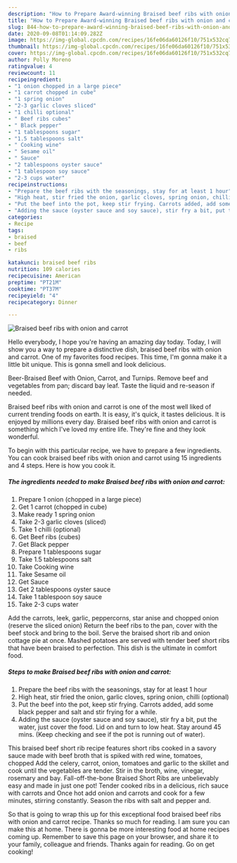 ```yaml
---
description: "How to Prepare Award-winning Braised beef ribs with onion and carrot"
title: "How to Prepare Award-winning Braised beef ribs with onion and carrot"
slug: 844-how-to-prepare-award-winning-braised-beef-ribs-with-onion-and-carrot
date: 2020-09-08T01:14:09.282Z
image: https://img-global.cpcdn.com/recipes/16fe06da60126f10/751x532cq70/braised-beef-ribs-with-onion-and-carrot-recipe-main-photo.jpg
thumbnail: https://img-global.cpcdn.com/recipes/16fe06da60126f10/751x532cq70/braised-beef-ribs-with-onion-and-carrot-recipe-main-photo.jpg
cover: https://img-global.cpcdn.com/recipes/16fe06da60126f10/751x532cq70/braised-beef-ribs-with-onion-and-carrot-recipe-main-photo.jpg
author: Polly Moreno
ratingvalue: 4
reviewcount: 11
recipeingredient:
- "1 onion chopped in a large piece"
- "1 carrot chopped in cube"
- "1 spring onion"
- "2-3 garlic cloves sliced"
- "1 chilli optional"
- " Beef ribs cubes"
- " Black pepper"
- "1 tablespoons sugar"
- "1.5 tablespoons salt"
- " Cooking wine"
- " Sesame oil"
- " Sauce"
- "2 tablespoons oyster sauce"
- "1 tablespoon soy sauce"
- "2-3 cups water"
recipeinstructions:
- "Prepare the beef ribs with the seasonings, stay for at least 1 hour"
- "High heat, stir fried the onion, garlic cloves, spring onion, chilli (optional)"
- "Put the beef into the pot, keep stir frying. Carrots added, add some black pepper and salt and stir frying for a while."
- "Adding the sauce (oyster sauce and soy sauce), stir fry a bit, put the water, just cover the food. Lid on and turn to low heat. Stay around 45 mins. (Keep checking and see if the pot is running out of water)."
categories:
- Recipe
tags:
- braised
- beef
- ribs

katakunci: braised beef ribs 
nutrition: 109 calories
recipecuisine: American
preptime: "PT21M"
cooktime: "PT37M"
recipeyield: "4"
recipecategory: Dinner

---
```



![Braised beef ribs with onion and carrot](https://img-global.cpcdn.com/recipes/16fe06da60126f10/751x532cq70/braised-beef-ribs-with-onion-and-carrot-recipe-main-photo.jpg)

Hello everybody, I hope you're having an amazing day today. Today, I will show you a way to prepare a distinctive dish, braised beef ribs with onion and carrot. One of my favorites food recipes. This time, I'm gonna make it a little bit unique. This is gonna smell and look delicious.

Beer-Braised Beef with Onion, Carrot, and Turnips. Remove beef and vegetables from pan; discard bay leaf. Taste the liquid and re-season if needed.

Braised beef ribs with onion and carrot is one of the most well liked of current trending foods on earth. It is easy, it's quick, it tastes delicious. It is enjoyed by millions every day. Braised beef ribs with onion and carrot is something which I've loved my entire life. They're fine and they look wonderful.


To begin with this particular recipe, we have to prepare a few ingredients. You can cook braised beef ribs with onion and carrot using 15 ingredients and 4 steps. Here is how you cook it.

<!--inarticleads1-->

##### The ingredients needed to make Braised beef ribs with onion and carrot:

1. Prepare 1 onion (chopped in a large piece)
1. Get 1 carrot (chopped in cube)
1. Make ready 1 spring onion
1. Take 2-3 garlic cloves (sliced)
1. Take 1 chilli (optional)
1. Get  Beef ribs (cubes)
1. Get  Black pepper
1. Prepare 1 tablespoons sugar
1. Take 1.5 tablespoons salt
1. Take  Cooking wine
1. Take  Sesame oil
1. Get  Sauce
1. Get 2 tablespoons oyster sauce
1. Take 1 tablespoon soy sauce
1. Take 2-3 cups water


Add the carrots, leek, garlic, peppercorns, star anise and chopped onion (reserve the sliced onion) Return the beef ribs to the pan, cover with the beef stock and bring to the boil. Serve the braised short rib and onion cottage pie at once. Mashed potatoes are served with tender beef short ribs that have been braised to perfection. This dish is the ultimate in comfort food. 

<!--inarticleads2-->

##### Steps to make Braised beef ribs with onion and carrot:

1. Prepare the beef ribs with the seasonings, stay for at least 1 hour
1. High heat, stir fried the onion, garlic cloves, spring onion, chilli (optional)
1. Put the beef into the pot, keep stir frying. Carrots added, add some black pepper and salt and stir frying for a while.
1. Adding the sauce (oyster sauce and soy sauce), stir fry a bit, put the water, just cover the food. Lid on and turn to low heat. Stay around 45 mins. (Keep checking and see if the pot is running out of water).


This braised beef short rib recipe features short ribs cooked in a savory sauce made with beef broth that is spiked with red wine, tomatoes, chopped Add the celery, carrot, onion, tomatoes and garlic to the skillet and cook until the vegetables are tender. Stir in the broth, wine, vinegar, rosemary and bay. Fall-off-the-bone Braised Short Ribs are unbelievably easy and made in just one pot! Tender cooked ribs in a delicious, rich sauce with carrots and Once hot add onion and carrots and cook for a few minutes, stirring constantly. Season the ribs with salt and pepper and. 

So that is going to wrap this up for this exceptional food braised beef ribs with onion and carrot recipe. Thanks so much for reading. I am sure you can make this at home. There is gonna be more interesting food at home recipes coming up. Remember to save this page on your browser, and share it to your family, colleague and friends. Thanks again for reading. Go on get cooking!
